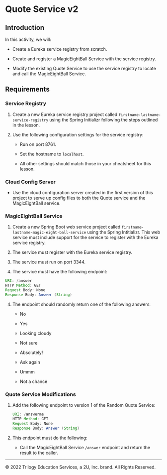 # Quote Service v2

## Introduction

In this activity, we will:

- Create a Eureka service registry from scratch.

- Create and register a MagicEightBall Service with the service registry.

- Modify the existing Quote Service to use the service registry to locate and call the MagicEightBall Service.

## Requirements

### Service Registry

1. Create a new Eureka service registry project called `firstname-lastname-service-registry` using the Spring Initializr following the steps outlined in the lesson.

2. Use the following configuration settings for the service registry:

   - Run on port 8761.

   - Set the hostname to `localhost`.

   - All other settings should match those in your cheatsheet for this lesson.

### Cloud Config Server

- Use the cloud configuration server created in the first version of this project to serve up config files to both the Quote service and the MagicEightBall service.

### MagicEightBall Service

1. Create a new Spring Boot web service project called `firstname-lastname-magic-eight-ball-service` using the Spring Intitializr. This web service must include support for the service to register with the Eureka service registry.

2. The service must register with the Eureka service registry.

3. The service must run on port 3344.

4. The service must have the following endpoint:

```java
URI: /answer
HTTP Method: GET
Request Body: None
Response Body: Answer (String)
```

4. The endpoint should randomly return one of the following answers:

   - No

   - Yes

   - Looking cloudy

   - Not sure

   - Absolutely!

   - Ask again

   - Ummm

   - Not a chance

### Quote Service Modifications

1. Add the following endpoint to version 1 of the Random Quote Service:

   ```java
   URI: /answerme
   HTTP Method: GET
   Request Body: None
   Response Body: Answer (String)
   ```

2. This endpoint must do the following:

   - Call the MagicEightBall Service `/answer` endpoint and return the result to the caller.

---

© 2022 Trilogy Education Services, a 2U, Inc. brand. All Rights Reserved.

